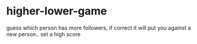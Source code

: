 # higher-lower-game

guess which person has more followers, if correct it will put you against a new person..
set a high score
